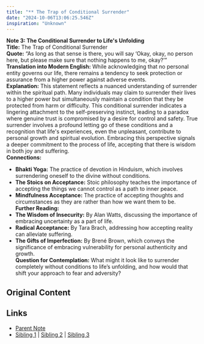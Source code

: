 ```yaml
---
title: "** The Trap of Conditional Surrender"
date: "2024-10-06T13:06:25.546Z"
inspiration: "Unknown"
---
```


 

**Note 3: The Conditional Surrender to Life's Unfolding**  
**Title:** The Trap of Conditional Surrender  
**Quote:** “As long as that sense is there, you will say ‘Okay, okay, no person here, but please make sure that nothing happens to me, okay?’”  
**Translation into Modern English:** While acknowledging that no personal entity governs our life, there remains a tendency to seek protection or assurance from a higher power against adverse events.  
**Explanation:** This statement reflects a nuanced understanding of surrender within the spiritual path. Many individuals may claim to surrender their lives to a higher power but simultaneously maintain a condition that they be protected from harm or difficulty. This conditional surrender indicates a lingering attachment to the self-preserving instinct, leading to a paradox where genuine trust is compromised by a desire for control and safety. True surrender involves a profound letting go of these conditions and a recognition that life's experiences, even the unpleasant, contribute to personal growth and spiritual evolution. Embracing this perspective signals a deeper commitment to the process of life, accepting that there is wisdom in both joy and suffering.  
**Connections:**  
- **Bhakti Yoga:** The practice of devotion in Hinduism, which involves surrendering oneself to the divine without conditions.  
- **The Stoics on Acceptance:** Stoic philosophy teaches the importance of accepting the things we cannot control as a path to inner peace.  
- **Mindfulness Acceptance:** The practice of accepting thoughts and circumstances as they are rather than how we want them to be.  
**Further Reading:**  
- **The Wisdom of Insecurity:** By Alan Watts, discussing the importance of embracing uncertainty as a part of life.  
- **Radical Acceptance:** By Tara Brach, addressing how accepting reality can alleviate suffering.  
- **The Gifts of Imperfection:** By Brené Brown, which conveys the significance of embracing vulnerability for personal authenticity and growth.  
**Question for Contemplation:** What might it look like to surrender completely without conditions to life’s unfolding, and how would that shift your approach to fear and adversity?  



## Original Content



## Links

- [Parent Note](/parent-note.md)
- [Sibling 1](/zettel1.md) | [Sibling 2](/zettel2.md) | [Sibling 3](/zettel3.md)

